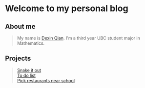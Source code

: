 # Welcome to my personal blog 

## About me
> My name is [Dexin Qian](https://cn.linkedin.com/in/dexin-qian-1a78b3197). I'm a third year UBC student major in Mathematics. 
>
## Projects
> [Snake it out](https://github.com/qiandexin2001/snake-it-out)\
> [To do list](https://github.com/qiandexin2001/To-do-list)\
> [Pick restaurants near school](https://github.com/qiandexin2001/Pick-restaurant-near-school)
